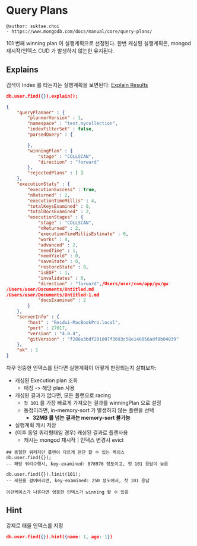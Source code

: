 # Query Plans

```
@author: suktae.choi
- https://www.mongodb.com/docs/manual/core/query-plans/
```

101 번째 winning plan 이 실행계획으로 선정된다.
한번 캐싱된 실행계획은, mongod 재시작/인덱스 CUD 가 발생하지 않는한 유지된다.

## Explains
검색이 Index 를 타는지는 실행계획을 보면된다: [Explain Results](https://docs.mongodb.com/manual/reference/explain-results/)

```json
db.user.find({}).explain();

{
	"queryPlanner" : {
		"plannerVersion" : 1,
		"namespace" : "test.mycollection",
		"indexFilterSet" : false,
		"parsedQuery" : {

		},
		"winningPlan" : {
			"stage" : "COLLSCAN",
			"direction" : "forward"
		},
		"rejectedPlans" : [ ]
	},
	"executionStats" : {
		"executionSuccess" : true,
		"nReturned" : 2,
		"executionTimeMillis" : 4,
		"totalKeysExamined" : 0,
		"totalDocsExamined" : 2,
		"executionStages" : {
			"stage" : "COLLSCAN",
			"nReturned" : 2,
			"executionTimeMillisEstimate" : 0,
			"works" : 4,
			"advanced" : 2,
			"needTime" : 1,
			"needYield" : 0,
			"saveState" : 0,
			"restoreState" : 0,
			"isEOF" : 1,
			"invalidates" : 0,
			"direction" : "forward",/Users/user/com/app/gw/gw
/Users/user/Documents/Untitled.md
/Users/user/Documents/Untitled-1.md
			"docsExamined" : 2
		}
	},
	"serverInfo" : {
		"host" : "Reidui-MacBookPro.local",
		"port" : 27017,
		"version" : "4.0.4",
		"gitVersion" : "f288a3bdf201007f3693c58e140056adf8b04839"
	},
	"ok" : 1
}
```

자꾸 엉뚱한 인덱스를 탄다면 실행계획이 어떻게 판정되는지 살펴보자:

- 캐싱된 Execution plan 조회
  - 매칭 -> 해당 plan 사용
- 캐싱된 결과가 없다면, 모든 플랜으로 racing
  - `첫 101` 를 가장 빠르게 가져오는 결과를 winningPlan 으로 설정
  - 동점이라면, in-memory-sort 가 발생하지 않는 플랜을 선택
    - **32MB 를 넘는 결과는 memory-sort 불가능**
- 실행계획 캐시 저장
- (이후 동일 쿼리형태일 경우) 캐싱된 결과로 플랜사용
  - 캐시는 mongod 재시작 | 인덱스 변경시 evict

```
## 동일한 쿼리지만 플랜이 다르게 판단 할 수 있는 케이스
db.user.find({});
-- 해당 쿼리수행시, key-examined: 878976 정도이고, 첫 101 응답이 늦음

db.user.find({}).limit(101);
-- 제한을 걸어버리면, key-examined: 250 정도에서, 첫 101 응답

이런케이스가 나온다면 엉뚱한 인덱스가 winning 할 수 있음
```

## Hint
강제로 태울 인덱스를 지정

```json
db.user.find({}).hint({name: 1, age: 1})
```
